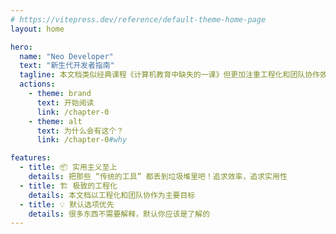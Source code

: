 ```yaml
---
# https://vitepress.dev/reference/default-theme-home-page
layout: home

hero:
  name: "Neo Developer"
  text: "新生代开发者指南"
  tagline: 本文档类似经典课程《计算机教育中缺失的一课》但更加注重工程化和团队协作效率
  actions:
    - theme: brand
      text: 开始阅读
      link: /chapter-0
    - theme: alt
      text: 为什么会有这个？
      link: /chapter-0#why

features:
  - title: 📦 实用主义至上
    details: 把那些 “传统的工具” 都丢到垃圾堆里吧！追求效率，追求实用性
  - title: 🏗 极致的工程化
    details: 本文档以工程化和团队协作为主要目标
  - title: 💡 默认选项优先
    details: 很多东西不需要解释，默认你应该是了解的
---
```


